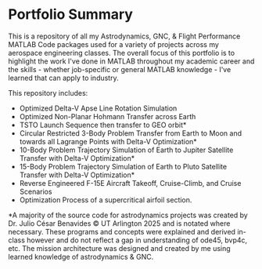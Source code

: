 # Portfolio Summary

This is a repository of all my Astrodynamics, GNC, &amp; Flight Performance MATLAB Code packages used for a variety of projects across my aerospace engineering classes. The overall focus of this portfolio is to highlight the work I've done in MATLAB throughout my academic career and the skills - whether job-specific or general MATLAB knowledge - I've learned that can apply to industry.

This repository includes:

 - Optimized Delta-V Apse Line Rotation Simulation
 - Optimized Non-Planar Hohmann Transfer across Earth
 - TSTO Launch Sequence then transfer to GEO orbit*
 - Circular Restricted 3-Body Problem Transfer from Earth to Moon and towards all Lagrange Points with Delta-V Optimization*
 - 10-Body Problem Trajectory Simulation of Earth to Jupiter Satellite Transfer with Delta-V Optimization*
 - 15-Body Problem Trajectory Simulation of Earth to Pluto Satellite Transfer with Delta-V Optimization*
 - Reverse Engineered F-15E Aircraft Takeoff, Cruise-Climb, and Cruise Scenarios
 - Optimization Process of a supercritical airfoil section.

*A majority of the source code for astrodynamics projects was created by Dr. Julio César Benavides © UT Arlington 2025 and is notated where necessary. These programs and concepts were explained and derived in-class however and do not reflect a gap in understanding of ode45, bvp4c, etc. The mission architecture was designed and created by me using learned knowledge of astrodynamics & GNC.
